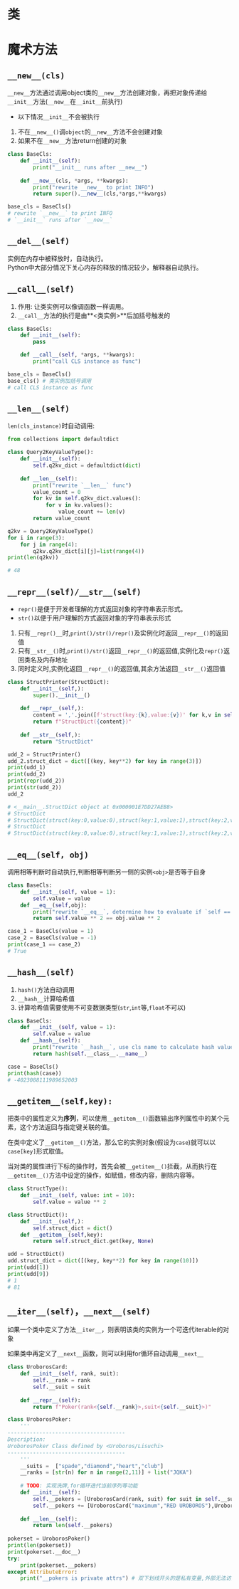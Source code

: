 # 类

# 魔术方法

## `__new__(cls)`

`__new__`方法通过调用object类的`__new__`方法创建对象，再把对象传递给`__init__`方法(`__new__`在`__init__`前执行)

- 以下情况`__init__`不会被执行
1. 不在`__new__()`调`object`的`__new__`方法不会创建对象
2. 如果不在`__new__`方法return创建的对象
   
```python
class BaseCls:
    def __init__(self):
        print("__init__ runs after __new__")
        
    def __new__(cls, *args, **kwargs):
        print("rewrite __new__ to print INFO")
        return super().__new__(cls,*args,**kwargs)

base_cls = BaseCls()
# rewrite `__new__` to print INFO
# `__init__` runs after `__new__`
```
## `__del__(self)`

实例在内存中被释放时，自动执行。    
Python中大部分情况下关心内存的释放的情况较少，解释器自动执行。

## `__call__(self)`

1. 作用: 让类实例可以像调函数一样调用。
2. `__call__`方法的执行是由**<类实例>**后加括号触发的

```python
class BaseCls:
    def __init__(self):
        pass

    def __call__(self, *args, **kwargs):
        print("call CLS instance as func")

base_cls = BaseCls()
base_cls() # 类实例加括号调用
# call CLS instance as func
```
## `__len__(self)`

`len(cls_instance)`时自动调用:

```python
from collections import defaultdict

class Query2KeyValueType():
    def __init__(self):
        self.q2kv_dict = defaultdict(dict)
    
    def __len__(self):
        print("rewrite `__len__` func")
        value_count = 0
        for kv in self.q2kv_dict.values():
            for v in kv.values():
                value_count += len(v)
        return value_count

q2kv = Query2KeyValueType()
for i in range(3):
    for j in range(4):
        q2kv.q2kv_dict[i][j]=list(range(4))
print(len(q2kv))

# 48
```

## `__repr__(self)/__str__(self)`

- `repr()`是便于开发者理解的方式返回对象的字符串表示形式。
- `str()`以便于用户理解的方式返回对象的字符串表示形式

1. 只有`__repr()__`时,`print()/str()/repr()`及实例化时返回`__repr__()`的返回值
2. 只有`__str__()`时,`print()/str()`返回`__repr__()`的返回值,实例化及`repr()`返回类名及内存地址
3. 同时定义时,实例化返回`__repr__()`的返回值,其余方法返回`__str__()`返回值
```python
class StructPrinter(StructDict):
    def __init__(self,):
        super().__init__()
    
    def __repr__(self,):
        content = ','.join([f'struct(key:{k},value:{v})' for k,v in self.struct_dict.items()])
        return f"StructDict({content})"
    
    def __str__(self,):
        return "StructDict"

udd_2 = StructPrinter()
udd_2.struct_dict = dict([(key, key**2) for key in range(3)])
print(udd_1)
print(udd_2)
print(repr(udd_2))
print(str(udd_2))
udd_2

# <__main__.StructDict object at 0x000001E7DD27AEB8>
# StructDict
# StructDict(struct(key:0,value:0),struct(key:1,value:1),struct(key:2,value:4))
# StructDict
# StructDict(struct(key:0,value:0),struct(key:1,value:1),struct(key:2,value:4))
```

## `__eq__(self, obj)`

调用相等判断时自动执行,判断相等判断另一侧的实例`<obj>`是否等于自身

```python
class BaseCls:
    def __init__(self, value = 1):
        self.value = value
    def __eq__(self,obj):
        print("rewrite `__eq__`, determine how to evaluate if `self == obj`")
        return self.value ** 2 == obj.value ** 2

case_1 = BaseCls(value = 1)
case_2 = BaseCls(value = -1)
print(case_1 == case_2)
# True
```
## `__hash__(self)`    

1. `hash()`方法自动调用
2. `__hash__`计算哈希值
3. 计算哈希值需要使用不可变数据类型(`str`,`int`等,`float`不可以)

```python
class BaseCls:
    def __init__(self, value = 1):
        self.value = value
    def __hash__(self):
        print("rewrite `__hash__`, use cls name to calculate hash value")
        return hash(self.__class__.__name__)

case = BaseCls()
print(hash(case))
# -4023088111989652003
```

## `__getitem__(self,key):`

把类中的属性定义为**序列**，可以使用`__getitem__()`函数输出序列属性中的某个元素，这个方法返回与指定键关联的值。

在类中定义了`__getitem__()`方法，那么它的实例对象(假设为`case`)就可以以`case[key]`形式取值。

当对类的属性进行下标的操作时，首先会被`__getitem__()`拦截，从而执行在`__getitem__()`方法中设定的操作，如赋值，修改内容，删除内容等。

```python
class StructType():
    def __init__(self, value: int = 10):
        self.value = value ** 2

class StructDict():
    def __init__(self,):
        self.struct_dict = dict()
    def __getitem__(self,key):
        return self.struct_dict.get(key, None)

udd = StructDict()
udd.struct_dict = dict([(key, key**2) for key in range(10)])
print(udd[1])
print(udd[9])
# 1
# 81
```
## `__iter__(self)`，`__next__(self)`

如果一个类中定义了方法`__iter__`，则表明该类的实例为一个可迭代iterable的对象

如果类中再定义了`__next__`函数，则可以利用for循环自动调用`__next__`

```python
class UroborosCard:
    def __init__(self, rank, suit):
        self.__rank = rank
        self.__suit = suit
    
    def __repr__(self):
        return f"Poker(rank<{self.__rank}>,suit<{self.__suit}>)"

class UroborosPoker:
    '''
-------------------------------------
Description:
UroborosPoker Class defined by <Uroboros/Lisuchi>
-------------------------------------
    '''
    __suits =  ["spade","diamond","heart","club"]
    __ranks = [str(n) for n in range(2,11)] + list("JQKA")
    
    # TODO: 实现洗牌,for循环迭代当前序列等功能
    def __init__(self):
        self.__pokers = [UroborosCard(rank, suit) for suit in self.__suits for rank in self.__ranks]
        self.__pokers += [UroborosCard("maximum","RED UROBOROS"),UroborosCard("maximum","BLACK UROBOROS")]
    
    def __len__(self):
        return len(self.__pokers)
    
pokerset = UroborosPoker()
print(len(pokerset))
print(pokerset.__doc__)
try:
    print(pokerset.__pokers)
except AttributeError:
    print("__pokers is private attrs") # 双下划线开头的是私有变量,外部无法访问
```

